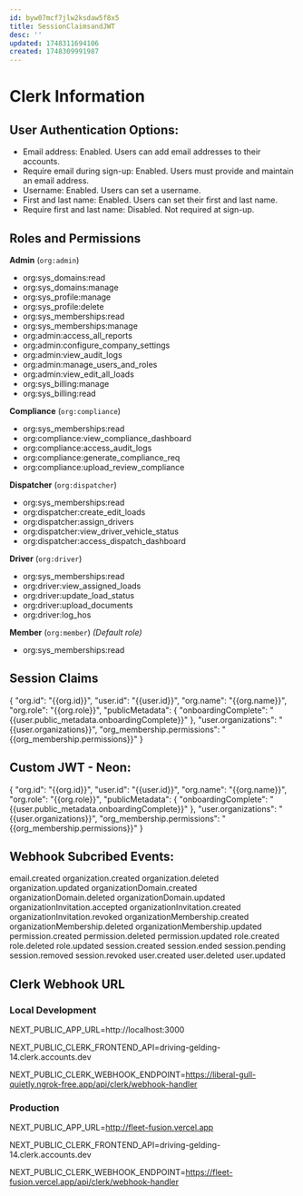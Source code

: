 ```yaml
---
id: byw07mcf7jlw2ksdaw5f8x5
title: SessionClaimsandJWT
desc: ''
updated: 1748311694106
created: 1748309991987
---
```


# Clerk Information

## User Authentication Options:

- Email address: Enabled. Users can add email addresses to their accounts.
- Require email during sign-up: Enabled. Users must provide and maintain an email address.
- Username: Enabled. Users can set a username.
- First and last name: Enabled. Users can set their first and last name.
- Require first and last name: Disabled. Not required at sign-up.


## Roles and Permissions

**Admin** (`org:admin`)
- org:sys_domains:read
- org:sys_domains:manage
- org:sys_profile:manage
- org:sys_profile:delete
- org:sys_memberships:read
- org:sys_memberships:manage
- org:admin:access_all_reports
- org:admin:configure_company_settings
- org:admin:view_audit_logs
- org:admin:manage_users_and_roles
- org:admin:view_edit_all_loads
- org:sys_billing:manage
- org:sys_billing:read

**Compliance** (`org:compliance`)
- org:sys_memberships:read
- org:compliance:view_compliance_dashboard
- org:compliance:access_audit_logs
- org:compliance:generate_compliance_req
- org:compliance:upload_review_compliance

**Dispatcher** (`org:dispatcher`)
- org:sys_memberships:read
- org:dispatcher:create_edit_loads
- org:dispatcher:assign_drivers
- org:dispatcher:view_driver_vehicle_status
- org:dispatcher:access_dispatch_dashboard

**Driver** (`org:driver`)
- org:sys_memberships:read
- org:driver:view_assigned_loads
- org:driver:update_load_status
- org:driver:upload_documents
- org:driver:log_hos

**Member** (`org:member`) *(Default role)*
- org:sys_memberships:read

## Session Claims

{
	"org.id": "{{org.id}}",
	"user.id": "{{user.id}}",
	"org.name": "{{org.name}}",
	"org.role": "{{org.role}}",
	"publicMetadata": {
		"onboardingComplete": "{{user.public_metadata.onboardingComplete}}"
	},
	"user.organizations": "{{user.organizations}}",
	"org_membership.permissions": "{{org_membership.permissions}}"
}

## Custom JWT - Neon:

{
	"org.id": "{{org.id}}",
	"user.id": "{{user.id}}",
	"org.name": "{{org.name}}",
	"org.role": "{{org.role}}",
	"publicMetadata": {
		"onboardingComplete": "{{user.public_metadata.onboardingComplete}}"
	},
	"user.organizations": "{{user.organizations}}",
	"org_membership.permissions": "{{org_membership.permissions}}"
}

## Webhook Subcribed Events:

email.created
organization.created
organization.deleted
organization.updated
organizationDomain.created
organizationDomain.deleted
organizationDomain.updated
organizationInvitation.accepted
organizationInvitation.created
organizationInvitation.revoked
organizationMembership.created
organizationMembership.deleted
organizationMembership.updated
permission.created
permission.deleted
permission.updated
role.created
role.deleted
role.updated
session.created
session.ended
session.pending
session.removed
session.revoked
user.created
user.deleted
user.updated

## Clerk Webhook URL

### Local Development

NEXT_PUBLIC_APP_URL=http://localhost:3000

NEXT_PUBLIC_CLERK_FRONTEND_API=driving-gelding-14.clerk.accounts.dev

NEXT_PUBLIC_CLERK_WEBHOOK_ENDPOINT=https://liberal-gull-quietly.ngrok-free.app/api/clerk/webhook-handler

### Production

NEXT_PUBLIC_APP_URL=http://fleet-fusion.vercel.app

NEXT_PUBLIC_CLERK_FRONTEND_API=driving-gelding-14.clerk.accounts.dev

NEXT_PUBLIC_CLERK_WEBHOOK_ENDPOINT=https://fleet-fusion.vercel.app/api/clerk/webhook-handler


